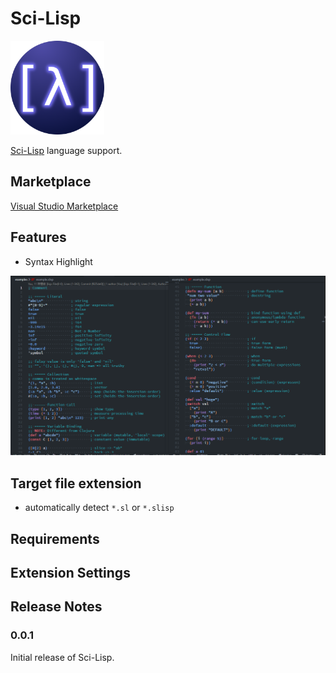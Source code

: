 # Sci-Lisp

<img src="https://raw.githubusercontent.com/chaploud/sci-lisp/main/assets/images/scilisp.png" width="150" />

[Sci-Lisp](https://github.com/chaploud/sci-lisp) language support.

## Marketplace

[Visual Studio Marketplace](https://marketplace.visualstudio.com/items?itemName=chaploud.sci-lisp)

## Features

- Syntax Highlight

![Syntax Highlight](https://raw.githubusercontent.com/chaploud/Sci-Lisp-vscode-extension/main/images/SyntaxHighlight.png)

## Target file extension

- automatically detect `*.sl` or `*.slisp`

## Requirements

## Extension Settings

## Release Notes

### 0.0.1

Initial release of Sci-Lisp.
